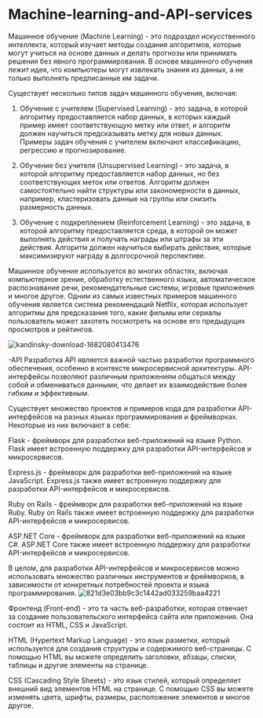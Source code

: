 # Machine-learning-and-API-services



Машинное обучение (Machine Learning) - это подраздел искусственного интеллекта, который изучает методы создания алгоритмов, которые могут учиться на основе данных и делать прогнозы или принимать решения без явного программирования. В основе машинного обучения лежит идея, что компьютеры могут извлекать знания из данных, а не только выполнять предписанные им задачи.

Существует несколько типов задач машинного обучения, включая:

1. Обучение с учителем (Supervised Learning) - это задача, в которой алгоритму предоставляется набор данных, в которых каждый пример имеет соответствующую метку или ответ, и алгоритм должен научиться предсказывать метку для новых данных. Примеры задач обучения с учителем включают классификацию, регрессию и прогнозирование.

2. Обучение без учителя (Unsupervised Learning) - это задача, в которой алгоритму предоставляется набор данных, но без соответствующих меток или ответов. Алгоритм должен самостоятельно найти структуры или закономерности в данных, например, кластеризовать данные на группы или снизить размерность данных.

3. Обучение с подкреплением (Reinforcement Learning) - это задача, в которой алгоритму предоставляется среда, в которой он может выполнять действия и получать награды или штрафы за эти действия. Алгоритм должен научиться выбирать действия, которые максимизируют награду в долгосрочной перспективе.

Машинное обучение используется во многих областях, включая компьютерное зрение, обработку естественного языка, автоматическое распознавание речи, рекомендательные системы, игровые приложения и многое другое. Одним из самых известных примеров машинного обучения является система рекомендаций Netflix, которая использует алгоритмы для предсказания того, какие фильмы или сериалы пользователь может захотеть посмотреть на основе его предыдущих просмотров и рейтингов.

![kandinsky-download-1682080413476](https://user-images.githubusercontent.com/125038202/233625773-74fda652-3734-437c-9bb6-6fa13ba3e8a5.png)









-API
Разработка API является важной частью разработки программного обеспечения, особенно в контексте микросервисной архитектуры. API-интерфейсы позволяют различным приложениям общаться между собой и обмениваться данными, что делает их взаимодействие более гибким и эффективным.

Существует множество проектов и примеров кода для разработки API-интерфейсов на разных языках программирования и фреймворках. Некоторые из них включают в себя:

Flask - фреймворк для разработки веб-приложений на языке Python. Flask имеет встроенную поддержку для разработки API-интерфейсов и микросервисов.

Express.js - фреймворк для разработки веб-приложений на языке JavaScript. Express.js также имеет встроенную поддержку для разработки API-интерфейсов и микросервисов.

Ruby on Rails - фреймворк для разработки веб-приложений на языке Ruby. Ruby on Rails также имеет встроенную поддержку для разработки API-интерфейсов и микросервисов.

ASP.NET Core - фреймворк для разработки веб-приложений на языке C#. ASP.NET Core также имеет встроенную поддержку для разработки API-интерфейсов и микросервисов.

В целом, для разработки API-интерфейсов и микросервисов можно использовать множество различных инструментов и фреймворков, в зависимости от конкретных потребностей проекта и языка программирования.
![821d3e03bb9c3c1442ad033259baa4221](https://user-images.githubusercontent.com/125038202/233626138-0aeb1361-bf6f-4f37-a775-337e294d5ec2.jpg)


Фронтенд (Front-end) - это та часть веб-разработки, которая отвечает за создание пользовательского интерфейса сайта или приложения. Она состоит из HTML, CSS и JavaScript.

HTML (Hypertext Markup Language) - это язык разметки, который используется для создания структуры и содержимого веб-страницы. С помощью HTML вы можете определить заголовки, абзацы, списки, таблицы и другие элементы на странице.

CSS (Cascading Style Sheets) - это язык стилей, который определяет внешний вид элементов HTML на странице. С помощью CSS вы можете изменять цвета, шрифты, размеры, расположение элементов и многое другое.

